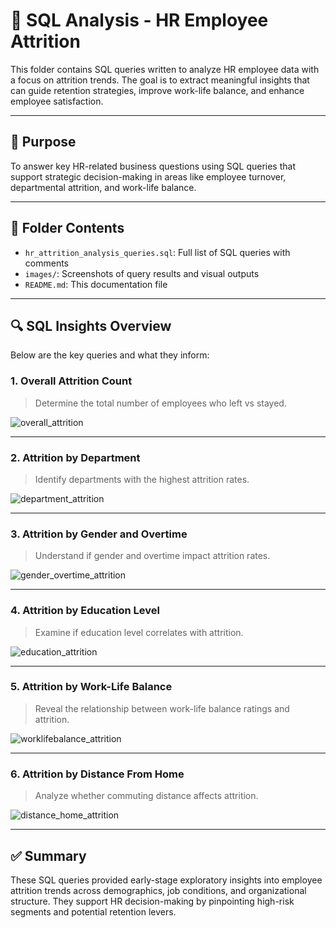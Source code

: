 # 🧠 SQL Analysis - HR Employee Attrition

This folder contains SQL queries written to analyze HR employee data with a focus on attrition trends. The goal is to extract meaningful insights that can guide retention strategies, improve work-life balance, and enhance employee satisfaction.

---

## 🎯 Purpose

To answer key HR-related business questions using SQL queries that support strategic decision-making in areas like employee turnover, departmental attrition, and work-life balance.

---

## 📁 Folder Contents

- `hr_attrition_analysis_queries.sql`: Full list of SQL queries with comments
- `images/`: Screenshots of query results and visual outputs
- `README.md`: This documentation file

---

## 🔍 SQL Insights Overview

Below are the key queries and what they inform:

### 1. Overall Attrition Count
> Determine the total number of employees who left vs stayed.


![overall_attrition](images/attrition_count.png)

---

### 2. Attrition by Department
> Identify departments with the highest attrition rates.

![department_attrition](images/attrition_department.png)

---

### 3. Attrition by Gender and Overtime
> Understand if gender and overtime impact attrition rates.

![gender_overtime_attrition](images/attrition_gender_overtime.png)

---

### 4. Attrition by Education Level
> Examine if education level correlates with attrition.

![education_attrition](images/attrition_vs_education_level.png)

---

### 5. Attrition by Work-Life Balance
> Reveal the relationship between work-life balance ratings and attrition.

![worklifebalance_attrition](images/attrition_worklife_balance.png)

---

### 6. Attrition by Distance From Home
> Analyze whether commuting distance affects attrition.

![distance_home_attrition](images/attrition_distance_home.png)

---

## ✅ Summary

These SQL queries provided early-stage exploratory insights into employee attrition trends across demographics, job conditions, and organizational structure. They support HR decision-making by pinpointing high-risk segments and potential retention levers.
